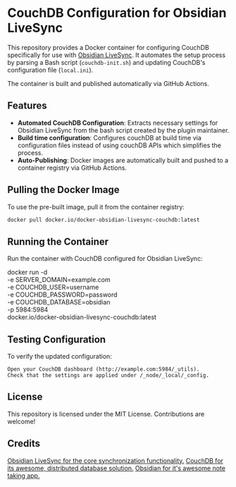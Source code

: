 # CouchDB Configuration for Obsidian LiveSync

This repository provides a Docker container for configuring CouchDB specifically for use with [Obsidian LiveSync](https://github.com/vrtmrz/obsidian-livesync). It automates the setup process by parsing a Bash script (`couchdb-init.sh`) and updating CouchDB's configuration file (`local.ini`).

The container is built and published automatically via GitHub Actions.

## Features
- **Automated CouchDB Configuration**: Extracts necessary settings for Obsidian LiveSync from the bash script created by the plugin maintainer.
- **Build time configuration**: Configures couchDB at build time via configuration files instead of using couchDB APIs which simplifies the process.
- **Auto-Publishing**: Docker images are automatically built and pushed to a container registry via GitHub Actions.

## Pulling the Docker Image
To use the pre-built image, pull it from the container registry:
```bash
docker pull docker.io/docker-obsidian-livesync-couchdb:latest
```
## Running the Container

Run the container with CouchDB configured for Obsidian LiveSync:

docker run -d \
  -e SERVER_DOMAIN=example.com \
  -e COUCHDB_USER=username \
  -e COUCHDB_PASSWORD=password \
  -e COUCHDB_DATABASE=obsidian \
  -p 5984:5984 \
  docker.io/docker-obsidian-livesync-couchdb:latest

## Testing Configuration

To verify the updated configuration:

    Open your CouchDB dashboard (http://example.com:5984/_utils).
    Check that the settings are applied under /_node/_local/_config.

## License

This repository is licensed under the MIT License. Contributions are welcome!

## Credits

[Obsidian LiveSync for the core synchronization functionality.](https://github.com/vrtmrz/obsidian-livesync)
[CouchDB for its awesome, distributed database solution.](https://couchdb.apache.org/)
[Obsidian for it's awesome note taking app.](https://obsidian.md/)
